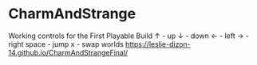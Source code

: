 # CharmAndStrange

Working controls for the First Playable Build
↑ - up
↓ - down
← - left
→ - right
space - jump
x - swap worlds
https://leslie-dizon-14.github.io/CharmAndStrangeFinal/
